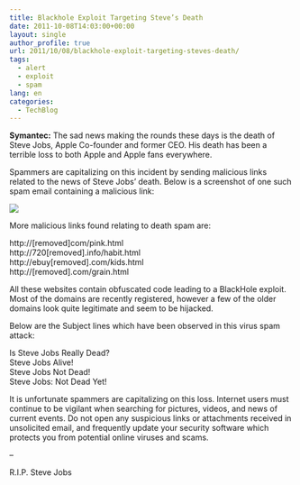 ```yaml
---
title: Blackhole Exploit Targeting Steve’s Death
date: 2011-10-08T14:03:00+00:00
layout: single
author_profile: true
url: 2011/10/08/blackhole-exploit-targeting-steves-death/
tags:
  - alert
  - exploit
  - spam
lang: en
categories: 
  - TechBlog
---
```

**Symantec:** The sad news making the rounds these days is the death of Steve Jobs, Apple Co-founder and former CEO. His death has been a terrible loss to both Apple and Apple fans everywhere.

Spammers are capitalizing on this incident by sending malicious links related to the news of Steve Jobs’ death. Below is a screenshot of one such spam email containing a malicious link:

[![](http://2.bp.blogspot.com/-yWFgomQQ7Gk/TpBQ7u0JwlI/AAAAAAAAEC8/q5Du8ccoT6o/s1600/jobs2.jpg)](http://2.bp.blogspot.com/-yWFgomQQ7Gk/TpBQ7u0JwlI/AAAAAAAAEC8/q5Du8ccoT6o/s1600/jobs2.jpg)

More malicious links found relating to death spam are:

http://\[removed\]com/pink.html  
http://720\[removed\].info/habit.html  
http://ebuy\[removed\].com/kids.html  
http://\[removed\].com/grain.html

All these websites contain obfuscated code leading to a BlackHole exploit. Most of the domains are recently registered, however a few of the older domains look quite legitimate and seem to be hijacked.

Below are the Subject lines which have been observed in this virus spam attack:

Is Steve Jobs Really Dead?  
Steve Jobs Alive!  
Steve Jobs Not Dead!  
Steve Jobs: Not Dead Yet!

It is unfortunate spammers are capitalizing on this loss. Internet users must continue to be vigilant when searching for pictures, videos, and news of current events. Do not open any suspicious links or attachments received in unsolicited email, and frequently update your security software which protects you from potential online viruses and scams.

–

R.I.P. Steve Jobs